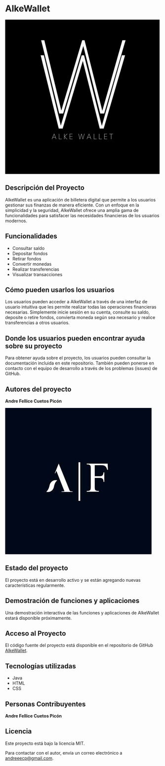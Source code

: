# AlkeWallet

![Logo](https://github.com/AndreFellice/AndreFellice/blob/main/Black%20White%20Minimalist%20Logo.png?raw=true)

## Descripción del Proyecto

AlkeWallet es una aplicación de billetera digital que permite a los usuarios gestionar sus finanzas de manera eficiente. Con un enfoque en la simplicidad y la seguridad, AlkeWallet ofrece una amplia gama de funcionalidades para satisfacer las necesidades financieras de los usuarios modernos.

## Funcionalidades

- Consultar saldo
- Depositar fondos
- Retirar fondos
- Convertir monedas
- Realizar transferencias
- Visualizar transacciones

## Cómo pueden usarlos los usuarios

Los usuarios pueden acceder a AlkeWallet a través de una interfaz de usuario intuitiva que les permite realizar todas las operaciones financieras necesarias. Simplemente inicie sesión en su cuenta, consulte su saldo, deposite o retire fondos, convierta moneda según sea necesario y realice transferencias a otros usuarios.

## Donde los usuarios pueden encontrar ayuda sobre su proyecto

Para obtener ayuda sobre el proyecto, los usuarios pueden consultar la documentación incluida en este repositorio. También pueden ponerse en contacto con el equipo de desarrollo a través de los problemas (issues) de GitHub.

## Autores del proyecto

**Andre Fellice Cuetos Picón**

![Insignia](https://raw.githubusercontent.com/AndreFellice/AndreFellice/bc59dfdd4e0dfb70b90da6cd1518117ee438f451/OIP.jpeg)

## Estado del proyecto

El proyecto está en desarrollo activo y se están agregando nuevas características regularmente.

## Demostración de funciones y aplicaciones

Una demostración interactiva de las funciones y aplicaciones de AlkeWallet estará disponible próximamente.

## Acceso al Proyecto

El código fuente del proyecto está disponible en el repositorio de GitHub [AlkeWallet](https://github.com/AndreFellice/alke-wallet).

## Tecnologías utilizadas

- Java
- HTML
- CSS

## Personas Contribuyentes

**Andre Fellice Cuetos Picón**

## Licencia

Este proyecto está bajo la licencia MIT.

Para contactar con el autor, envía un correo electrónico a [andreeecp@gmail.com](mailto:andreeecp@gmail.com).
